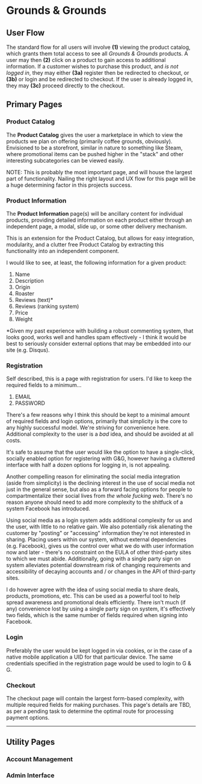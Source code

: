 # Grounds & Grounds

## User Flow

The standard flow for all users will involve **(1)** viewing the product catalog, which grants them total access to see all *Grounds & Grounds* products. A user may then **(2)** click on a product to gain access to additional information. If a customer wishes to purchase this product, and *is not logged in*, they may either **(3a)** register then be redirected to checkout, or **(3b)** or login and be redirected to checkout. If the user is already logged in, they may **(3c)** proceed directly to the checkout.

## Primary Pages

### Product Catalog

The **Product Catalog** gives the user a marketplace in which to view the products we plan on offering (primarily coffee grounds, obviously). Envisioned to be a storefront, similar in nature to something like Steam, where promotional items can be pushed higher in the "stack" and other interesting subcategories can be viewed easily.

NOTE: This is probably the most important page, and will house the largest part of functionality. Nailing the right layout and UX flow for this page will be a huge determining factor in this projects success.

### Product Information

The **Product Information** page(s) will be ancillary content for individual products, providing detailed information on each product either through an independent page, a modal, slide up, or some other delivery mechanism.

This is an extension for the Product Catalog, but allows for easy integration, modularity, and a clutter free Product Catalog by extracting this functionality into an independent component.

I would like to see, at least, the following information for a given product:

1. Name
2. Description
3. Origin
4. Roaster
5. Reviews (text)*
6. Reviews (ranking system)
7. Price
8. Weight

*Given my past experience with building a robust commenting system, that looks good, works well and handles spam effectively - I think it would be best to seriously consider external options that may be embedded into our site (e.g. Disqus).

### Registration

Self described, this is a page with registration for users. I'd like to keep the required fields to a minimum…

1. EMAIL
2. PASSWORD

There's a few reasons why I think this should be kept to a minimal amount of required fields and login options, primarily that simplicity is the core to any highly successful model. We're striving for convenience here. Additional complexity to the user is a *bad* idea, and should be avoided at all costs.

It's safe to assume that the user would like the option to have a single-click, socially enabled option for registering with G&G, however having a cluttered interface with half a dozen options for logging in, is not appealing.

Another compelling reason for eliminating the social media integration (aside from simplicity) is the declining interest in the use of social media not just in the general sense, but also as a forward facing options for people to compartmentalize their social lives from *the whole fucking web*. There's no reason anyone should need to add more complexity to the shitfuck of a system Facebook has introduced.

Using social media as a login system adds additional complexity for us and the user, with little to no relative gain. We also potentially risk alienating the customer by "posting" or "accessing" information they're not interested in sharing. Placing users within our system, without external dependencies (e.g. Facebook), gives us the control over what we do with user information now and later - there's no constraint on the EULA of other third-party sites to which we must abide. Additionally, going with a single party sign on system alleviates potential downstream risk of changing requirements and accessibility of decaying accounts and / or changes in the API of third-party sites.

I do however agree with the idea of using social media to share deals, products, promotions, etc. This can be used as a powerful tool to help spread awareness and promotional deals efficiently. There isn't much (if any) convenience lost by using a single party sign on system, it's effectively two fields, which is the same number of fields required when signing into Facebook.

### Login

Preferably the user would be kept logged in via cookies, or in the case of a native mobile application a UID for that particular device. The same credentials specified in the registration page would be used to login to G & G.

### Checkout

The checkout page will contain the largest form-based complexity, with multiple required fields for making purchases. This page's details are TBD, as per a pending task to determine the optimal route for processing payment options.

----

## Utility Pages

### Account Management

### Admin Interface
